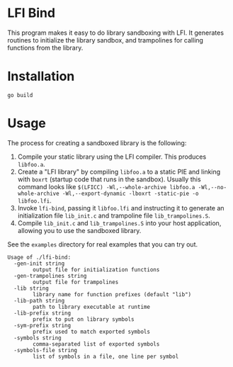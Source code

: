 # LFI Bind

This program makes it easy to do library sandboxing with LFI. It generates
routines to initialize the library sandbox, and trampolines for calling
functions from the library.

# Installation

```
go build
```

# Usage

The process for creating a sandboxed library is the following:

1. Compile your static library using the LFI compiler. This produces
   `libfoo.a`.
2. Create a "LFI library" by compiling `libfoo.a` to a static PIE and linking
   with `boxrt` (startup code that runs in the sandbox). Usually this command
   looks like `$(LFICC) -Wl,--whole-archive libfoo.a -Wl,--no-whole-archive
   -Wl,--export-dynamic -lboxrt -static-pie -o libfoo.lfi`.
3. Invoke `lfi-bind`, passing it `libfoo.lfi` and instructing it to generate an
   initialization file `lib_init.c` and trampoline file `lib_trampolines.S`.
4. Compile `lib_init.c` and `lib_trampolines.S` into your host application,
   allowing you to use the sandboxed library.

See the `examples` directory for real examples that you can try out.

```
Usage of ./lfi-bind:
  -gen-init string
    	output file for initialization functions
  -gen-trampolines string
    	output file for trampolines
  -lib string
    	library name for function prefixes (default "lib")
  -lib-path string
    	path to library executable at runtime
  -lib-prefix string
    	prefix to put on library symbols
  -sym-prefix string
    	prefix used to match exported symbols
  -symbols string
    	comma-separated list of exported symbols
  -symbols-file string
    	list of symbols in a file, one line per symbol
```
